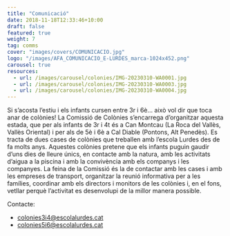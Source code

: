 ```yaml
---
title: "Comunicació"
date: 2018-11-18T12:33:46+10:00
draft: false
featured: true
weight: 7
tag: comms
cover: "images/covers/COMUNICACIO.jpg"
logo: "/images/AFA_COMUNICACIO_E-LURDES_marca-1024x452.png"
carousel: true
resources:
  - url: /images/carousel/colonies/IMG-20230310-WA0001.jpg
  - url: /images/carousel/colonies/IMG-20230310-WA0003.jpg
  - url: /images/carousel/colonies/IMG-20230310-WA0004.jpg
---
```


Si s’acosta l’estiu i els infants cursen entre 3r i 6è… això vol dir que toca anar de colònies!
La Comissió de Colònies s’encarrega d’organitzar aquesta estada, que per als infants de 3r i 4t és a Can Montcau (La Roca del Vallès, Vallès Oriental) i per als de 5è i 6è a Cal Diable (Pontons, Alt Penedès). Es tracta de dues cases de colònies que treballen amb l’escola Lurdes des de fa molts anys.
Aquestes colònies pretene que els infants puguin gaudir d’uns dies de lleure únics, en contacte amb la natura, amb les activitats d’aigua a la piscina i amb la convivència amb els companys i les companyes.
La feina de la Comissió és la de contactar amb les cases i amb les empreses de transport, organitzar la reunió informativa per a les famílies, coordinar amb els directors i monitors de les colònies i, en el fons, vetllar perquè l’activitat es desenvolupi de la millor manera possible.

Contacte: 
 - [colonies3i4@escolalurdes.cat](mailto:colonies3i4@escolalurdes.cat)
 - [colonies5i6@escolalurdes.cat](mailto:colonies5i6@escolalurdes.cat)